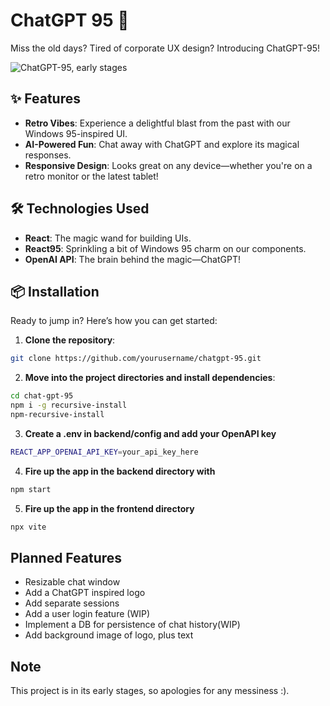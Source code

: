 # ChatGPT 95 🎉

Miss the old days? Tired of corporate UX design? Introducing ChatGPT-95! 

![ChatGPT-95, early stages](https://i.imgur.com/RnJSD5Z.png)

## ✨ Features
- **Retro Vibes**: Experience a delightful blast from the past with our Windows 95-inspired UI.
- **AI-Powered Fun**: Chat away with ChatGPT and explore its magical responses.
- **Responsive Design**: Looks great on any device—whether you're on a retro monitor or the latest tablet!

## 🛠️ Technologies Used
- **React**: The magic wand for building UIs.
- **React95**: Sprinkling a bit of Windows 95 charm on our components.
- **OpenAI API**: The brain behind the magic—ChatGPT!

## 📦 Installation

Ready to jump in? Here’s how you can get started:

1. **Clone the repository**:

  ```bash
  git clone https://github.com/yourusername/chatgpt-95.git
  ```
2. **Move into the project directories and install dependencies**:

  ```bash
  cd chat-gpt-95
  npm i -g recursive-install
  npm-recursive-install
  ```
3. **Create a .env in backend/config and add your OpenAPI key**
```bash
REACT_APP_OPENAI_API_KEY=your_api_key_here
```
4. **Fire up the app in the backend directory with**
```bash
npm start
```
5. **Fire up the app in the frontend directory**
```bash
npx vite
```

## Planned Features
  - Resizable chat window
  - Add a ChatGPT inspired logo
  - Add separate sessions 
  - Add a user login feature (WIP)
  - Implement a DB for persistence of chat history(WIP)
  - Add background image of logo, plus text 

## Note
This project is in its early stages, so apologies for any messiness :).